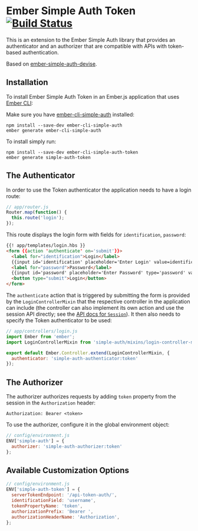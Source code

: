 # Ember Simple Auth Token [![Build Status](https://travis-ci.org/jpadilla/ember-cli-simple-auth-token.svg?branch=master)](https://travis-ci.org/jpadilla/ember-cli-simple-auth-token)

This is an extension to the Ember Simple Auth library that provides an
authenticator and an authorizer that are compatible with APIs with token-based authentication.

Based on [ember-simple-auth-devise](https://github.com/simplabs/ember-simple-auth/tree/master/packages/ember-simple-auth-devise).

## Installation

To install Ember Simple Auth Token in an Ember.js application that uses [Ember CLI](https://github.com/stefanpenner/ember-cli):

Make sure you have [ember-cli-simple-auth](https://github.com/simplabs/ember-cli-simple-auth) installed:

```
npm install --save-dev ember-cli-simple-auth
ember generate ember-cli-simple-auth
```

To install simply run:

```
npm install --save-dev ember-cli-simple-auth-token
ember generate simple-auth-token
```

## The Authenticator

In order to use the Token authenticator the application needs to have a login route:

```js
// app/router.js
Router.map(function() {
  this.route('login');
});
```

This route displays the login form with fields for `identification`,
`password`:

```html
{{! app/templates/login.hbs }}
<form {{action 'authenticate' on='submit'}}>
  <label for="identification">Login</label>
  {{input id='identification' placeholder='Enter Login' value=identification}}
  <label for="password">Password</label>
  {{input id='password' placeholder='Enter Password' type='password' value=password}}
  <button type="submit">Login</button>
</form>
```

The `authenticate` action that is triggered by submitting the form is provided
by the `LoginControllerMixin` that the respective controller in the application
can include (the controller can also implement its own action and use the
session API directly; see the
[API docs for `Session`](http://ember-simple-auth.simplabs.com/ember-simple-auth-api-docs.html#SimpleAuth-Session)).
It then also needs to specify the Token authenticator to be used:

```js
// app/controllers/login.js
import Ember from 'ember';
import LoginControllerMixin from 'simple-auth/mixins/login-controller-mixin';

export default Ember.Controller.extend(LoginControllerMixin, {
  authenticator: 'simple-auth-authenticator:token'
});
```

## The Authorizer

The authorizer authorizes requests by adding `token` property from the session in the `Authorization` header:

```
Authorization: Bearer <token>
```

To use the authorizer, configure it in the global environment object:

```js
// config/environment.js
ENV['simple-auth'] = {
  authorizer: 'simple-auth-authorizer:token'
};
```

## Available Customization Options

```js
// config/environment.js
ENV['simple-auth-token'] = {
  serverTokenEndpoint: '/api-token-auth/',
  identificationField: 'username',
  tokenPropertyName: 'token',
  authorizationPrefix: 'Bearer ',
  authorizationHeaderName: 'Authorization',
};
```
